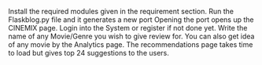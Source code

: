 Install the required modules given in the requirement section.
Run the Flaskblog.py file and it generates a new port
Opening the port opens up the CINEMIX page.
Login into the System or register if not done yet.
Write the name of any Movie/Genre you wish to give review for.
You can also get idea of any movie by the Analytics page.
The recommendations page takes time to load but gives top 24 suggestions to the users.
